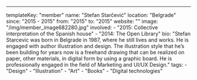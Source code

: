 ---
  templateKey: "member"
  name: "Stefan Starčević"
  location: "Belgrade"
  since: "2015 - 2015"
  from: "2015"
  to: "2015"
  website: ""
  image: "/img/member_image682280.jpg"
  involved: 
    - "2015: Collective interpretation of the Spanish house"
    - "2014: The Open Library"
  bio: "Stefan Starcevic was born in Belgrade in 1987, where he still lives and works. He is engaged with author illustration and design. The illustration style that he’s been building for years now is a freehand drawing that can be realized on paper, other materials, in digital form by using a graphic board. He is professionally engaged in the field of Marketing and UI/UX Design."
  tags: 
    - "Design"
    - "Illustration"
    - "Art"
    - "Books"
    - "Digital technologies"
